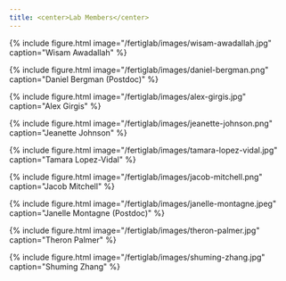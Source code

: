 ```yaml
---
title: <center>Lab Members</center>
---
```


{% include figure.html image="/fertiglab/images/wisam-awadallah.jpg" caption="Wisam Awadallah" %}

{% include figure.html image="/fertiglab/images/daniel-bergman.png" caption="Daniel Bergman (Postdoc)" %}

{% include figure.html image="/fertiglab/images/alex-girgis.jpg" caption="Alex Girgis" %}

{% include figure.html image="/fertiglab/images/jeanette-johnson.png" caption="Jeanette Johnson" %}

{% include figure.html image="/fertiglab/images/tamara-lopez-vidal.jpg" caption="Tamara Lopez-Vidal" %}

{% include figure.html image="/fertiglab/images/jacob-mitchell.png" caption="Jacob Mitchell" %}

{% include figure.html image="/fertiglab/images/janelle-montagne.jpeg" caption="Janelle Montagne (Postdoc)" %}

{% include figure.html image="/fertiglab/images/theron-palmer.jpg" caption="Theron Palmer" %}

{% include figure.html image="/fertiglab/images/shuming-zhang.jpg" caption="Shuming Zhang" %}

